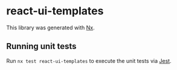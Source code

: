 # react-ui-templates

This library was generated with [Nx](https://nx.dev).

## Running unit tests

Run `nx test react-ui-templates` to execute the unit tests via [Jest](https://jestjs.io).
